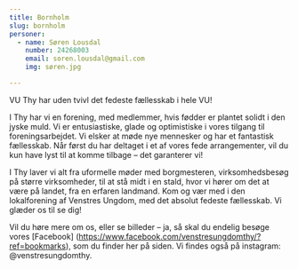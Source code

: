 ```yaml
---
title: Bornholm
slug: bornholm
personer:
  - name: Søren Lousdal
    number: 24268003
    email: soren.lousdal@gmail.com
    img: søren.jpg

---
```

VU Thy har uden tvivl det fedeste fællesskab i hele VU!

I Thy har vi en forening, med medlemmer, hvis fødder er plantet solidt i den jyske muld. Vi er entusiastiske, glade og optimistiske i vores tilgang til foreningsarbejdet. Vi elsker at møde nye mennesker og har et fantastisk fællesskab. Når først du har deltaget i et af vores fede arrangementer, vil du kun have lyst til at komme tilbage – det garanterer vi!

I Thy laver vi alt fra uformelle møder med borgmesteren, virksomhedsbesøg på større virksomheder, til at stå midt i en stald, hvor vi hører om det at være på landet, fra en erfaren landmand. Kom og vær med i den lokalforening af Venstres Ungdom, med det absolut fedeste fællesskab. Vi glæder os til se dig!

Vil du høre mere om os, eller se billeder – ja, så skal du endelig besøge vores [Facebook] (https://www.facebook.com/venstresungdomthy/?ref=bookmarks), som du finder her på siden. Vi findes også på instagram: @venstresungdomthy.
